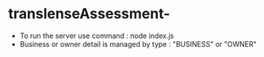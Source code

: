 # translenseAssessment-

- To run the server use command : node index.js
- Business or owner detail is managed by type : "BUSINESS" or "OWNER"

